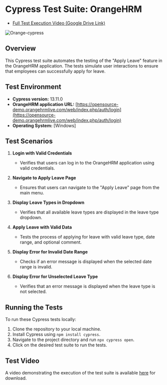 # Cypress Test Suite: OrangeHRM

 - [Full Test Execution Video (Google Drive Link)](https://drive.google.com/file/d/1Ar1leXhpIaetda1VGdWhpy8bSjUNSNRs/view?usp=sharing)

![Orange-cypress](https://github.com/daiyanrafi/Orange-HRM-automation-cypress/assets/33730802/def45991-c3cc-4c8a-976a-e17a3e6c3c5b)

## Overview
This Cypress test suite automates the testing of the "Apply Leave" feature in the OrangeHRM application. The tests simulate user interactions to ensure that employees can successfully apply for leave.

## Test Environment
- **Cypress version:** 13.11.0
- **OrangeHRM application URL:** [https://opensource-demo.orangehrmlive.com/web/index.php/auth/login](https://opensource-demo.orangehrmlive.com/web/index.php/auth/login)
- **Operating System:** [Windows]

## Test Scenarios

1. **Login with Valid Credentials**
   - Verifies that users can log in to the OrangeHRM application using valid credentials.

2. **Navigate to Apply Leave Page**
   - Ensures that users can navigate to the "Apply Leave" page from the main menu.

3. **Display Leave Types in Dropdown**
   - Verifies that all available leave types are displayed in the leave type dropdown.

4. **Apply Leave with Valid Data**
   - Tests the process of applying for leave with valid leave type, date range, and optional comment.

5. **Display Error for Invalid Date Range**
   - Checks if an error message is displayed when the selected date range is invalid.

6. **Display Error for Unselected Leave Type**
   - Verifies that an error message is displayed when the leave type is not selected.

## Running the Tests
To run these Cypress tests locally:
1. Clone the repository to your local machine.
2. Install Cypress using `npm install cypress`.
3. Navigate to the project directory and run `npx cypress open`.
4. Click on the desired test suite to run the tests.

## Test Video
A video demonstrating the execution of the test suite is available [here](https://github.com/daiyanrafi/Orange-HRM-automation-cypress/assets/33730802/dd27cf41-1a6a-4f76-848b-ea5b620feadf) for download.